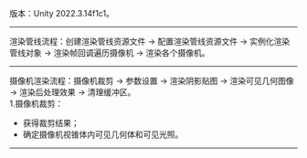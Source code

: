 版本：Unity 2022.3.14f1c1。
***
渲染管线流程：创建渲染管线资源文件 -> 配置渲染管线资源文件 -> 实例化渲染管线对象 -> 渲染帧回调遍历摄像机 -> 渲染各个摄像机。
***
摄像机渲染流程：摄像机裁剪 -> 参数设置 -> 渲染阴影贴图 -> 渲染可见几何图像 -> 渲染后处理效果 -> 清理缓冲区。  
1.摄像机裁剪：
- 获得裁剪结果；
- 确定摄像机视锥体内可见几何体和可见光照。
***
